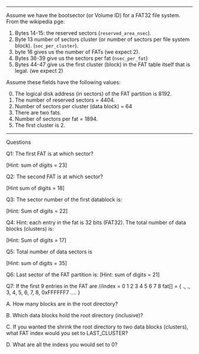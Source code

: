 ----------------------------------------------------------------------------
Assume we have the bootsector (or Volume ID) for a FAT32 
file system.  From the wikipedia pge:

 1. Bytes 14-15: the reserved sectors (`reserved_area_nsec`).
 2. Byte 13  number of sectors cluster (or number of sectors per file 
            system block). (`sec_per_cluster`).
 3. byte 16 gives us the number of FATs (we expect 2).
 4. Bytes 36-39 give us the sectors per fat (`nsec_per_fat`)
 5. Bytes 44-47 give us the first cluster (block) in the FAT  table
    itself that is legal. (we expect 2)

Assume these fields have the following values:

 0. The logical disk address (in sectors) of the FAT partition is 8192.
 1. The number of reserved sectors = 4404.
 2. Number of sectors per cluster (data block) = 64
 3. There are two fats.
 4. Number of sectors per fat = 1894.
 5. The first cluster is 2.

--------------------------------------------------------------------------
Questions

Q1: The first FAT is at which sector?

  [Hint: sum of digits = 23]

Q2: The second FAT is at which sector?

  [Hint sum of digits = 18]

Q3: The sector number of the first datablock is:

  [Hint: Sum of digits = 22]

Q4: Hint: each entry in the fat is 32 bits (FAT32).
The total number of data blocks (clusters) is:

  [Hint: Sum of digits = 17]

Q5: Total number of data sectors is

  [Hint: sum of digits = 35]

Q6: Last sector of the FAT partition is:
  [Hint: sum of digits = 21]

Q7: If the first 9 entries in the FAT are
  //index = 0  1  2  3  4  5  6  7    8
  fat[] = { ., ., 3, 4, 5, 6, 7, 8, 0xFFFFFF7 .... }

  A. How many blocks are in the root directory?

  B. Which data blocks hold the root directory (inclusive)?

  C. If you wanted the shrink the root directory to two data blocks (clusters),
     what FAT index would you set to LAST_CLUSTER?

  D. What are all the indexs you would set to 0?
